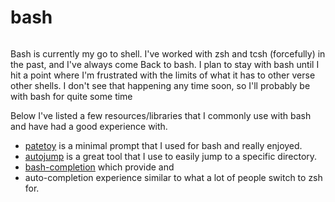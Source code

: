# bash

```scala mdoc:percentages:bash
```
Bash is currently my go to shell. I've worked with zsh and tcsh (forcefully) in
the past, and I've always come Back to bash. I plan to stay with bash until I
hit a point where I'm frustrated with the limits of what it has to other verse
other shells. I don't see that happening any time soon, so I'll probably be with
bash for quite some time

Below I've listed a few resources/libraries that I commonly use with bash and
have had a good experience with.

  - [patetoy](https://github.com/loliee/patatetoy) is a minimal prompt that I
    used for bash and really enjoyed.
  - [autojump](https://github.com/wting/autojump) is a great tool that I use to
    easily jump to a specific directory.
  - [bash-completion](https://github.com/scop/bash-completion) which provide and
  - auto-completion experience similar to what a lot of people switch to zsh
    for.
